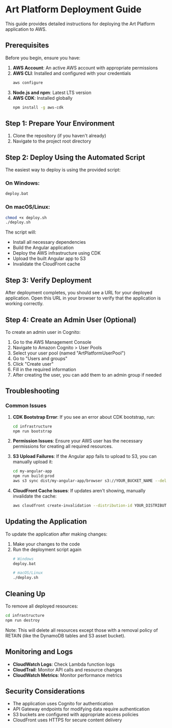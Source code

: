 # Art Platform Deployment Guide

This guide provides detailed instructions for deploying the Art Platform application to AWS.

## Prerequisites

Before you begin, ensure you have:

1. **AWS Account**: An active AWS account with appropriate permissions
2. **AWS CLI**: Installed and configured with your credentials
   ```bash
   aws configure
   ```
3. **Node.js and npm**: Latest LTS version
4. **AWS CDK**: Installed globally
   ```bash
   npm install -g aws-cdk
   ```

## Step 1: Prepare Your Environment

1. Clone the repository (if you haven't already)
2. Navigate to the project root directory

## Step 2: Deploy Using the Automated Script

The easiest way to deploy is using the provided script:

### On Windows:
```bash
deploy.bat
```

### On macOS/Linux:
```bash
chmod +x deploy.sh
./deploy.sh
```

The script will:
- Install all necessary dependencies
- Build the Angular application
- Deploy the AWS infrastructure using CDK
- Upload the built Angular app to S3
- Invalidate the CloudFront cache

## Step 3: Verify Deployment

After deployment completes, you should see a URL for your deployed application. Open this URL in your browser to verify that the application is working correctly.

## Step 4: Create an Admin User (Optional)

To create an admin user in Cognito:

1. Go to the AWS Management Console
2. Navigate to Amazon Cognito > User Pools
3. Select your user pool (named "ArtPlatformUserPool")
4. Go to "Users and groups"
5. Click "Create user"
6. Fill in the required information
7. After creating the user, you can add them to an admin group if needed

## Troubleshooting

### Common Issues

1. **CDK Bootstrap Error**:
   If you see an error about CDK bootstrap, run:
   ```bash
   cd infrastructure
   npm run bootstrap
   ```

2. **Permission Issues**:
   Ensure your AWS user has the necessary permissions for creating all required resources.

3. **S3 Upload Failures**:
   If the Angular app fails to upload to S3, you can manually upload it:
   ```bash
   cd my-angular-app
   npm run build:prod
   aws s3 sync dist/my-angular-app/browser s3://YOUR_BUCKET_NAME --delete
   ```

4. **CloudFront Cache Issues**:
   If updates aren't showing, manually invalidate the cache:
   ```bash
   aws cloudfront create-invalidation --distribution-id YOUR_DISTRIBUTION_ID --paths "/*"
   ```

## Updating the Application

To update the application after making changes:

1. Make your changes to the code
2. Run the deployment script again
   ```bash
   # Windows
   deploy.bat
   
   # macOS/Linux
   ./deploy.sh
   ```

## Cleaning Up

To remove all deployed resources:

```bash
cd infrastructure
npm run destroy
```

Note: This will delete all resources except those with a removal policy of RETAIN (like the DynamoDB tables and S3 asset bucket).

## Monitoring and Logs

- **CloudWatch Logs**: Check Lambda function logs
- **CloudTrail**: Monitor API calls and resource changes
- **CloudWatch Metrics**: Monitor performance metrics

## Security Considerations

- The application uses Cognito for authentication
- API Gateway endpoints for modifying data require authentication
- S3 buckets are configured with appropriate access policies
- CloudFront uses HTTPS for secure content delivery
